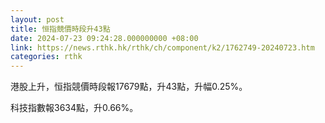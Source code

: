 ```yaml
---
layout: post
title: 恒指競價時段升43點
date: 2024-07-23 09:24:28.000000000 +08:00
link: https://news.rthk.hk/rthk/ch/component/k2/1762749-20240723.htm
categories: rthk
---
```


港股上升，恒指競價時段報17679點，升43點，升幅0.25%。

科技指數報3634點，升0.66%。
